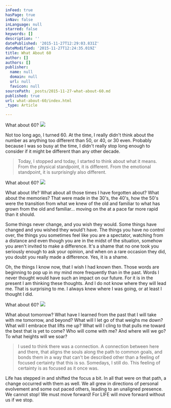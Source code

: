 ```yaml
---
inFeed: true
hasPage: true
inNav: false
inLanguage: null
starred: false
keywords: []
description: ''
datePublished: '2015-11-27T12:29:03.831Z'
dateModified: '2015-11-27T12:24:35.019Z'
title: What About 60
author: []
authors: []
publisher:
  name: null
  domain: null
  url: null
  favicon: null
sourcePath: _posts/2015-11-27-what-about-60.md
published: true
url: what-about-60/index.html
_type: Article

---
```

What about 60? ![](https://the-grid-user-content.s3-us-west-2.amazonaws.com/c9422ee4-c213-44c6-8dfa-2edd8f357bbc.png)

Not too long ago, I turned 60\. At the time, I really didn't think about the number as anything too different than 50, or 40, or 30 even. Probably because I was so busy at the time, I didn't really stop long enough to consider if it might be different than any other decade. 
> 
> Today, I stopped and today, I started to think about what it means. From the physical standpoint, it is different. From the emotional standpoint, it is surprisingly also different. 

What about 60? ![](https://the-grid-user-content.s3-us-west-2.amazonaws.com/be7def12-e277-4627-9691-6b38d0a78ef6.jpg)

What about life? What about all those times I have forgotten about? What about the memories? That were made in the 30's, the 40's, how the 50's were the transition from what we knew of the old and familiar to what has grown from the old and familiar... moving on the at a pace far more rapid than it should. 

Some things never change, and you wish they would. Some things have changed and you wished they would't have. The things you have no control over, the things you sometimes feel like you are a spectator, watching from a distance and even though you are in the midst of the situation, somehow you aren't invited to make a difference. It's a shame that no one took you seriously enough to ask your opinion, and when on a rare occasion they did, you doubt you really made a difference. Yes, it is a shame. 

Oh, the things I know now, that I wish I had known then. Those words are beginning to pop up in my mind more frequently than in the past. Words I never thought would have such an impact on our future. For it is in the present I am thinking these thoughts. And I do not know where they will lead me. That is surprising to me. I always knew where I was going, or at least I thought I did. 

What about 60? ![](https://the-grid-user-content.s3-us-west-2.amazonaws.com/4d4fe24b-4bdc-41e5-b424-9a1251f0e216.jpg)

What about tomorrow? What have I learned from the past that I will take with me tomorrow, and beyond? What will I let go of that weighs me down? What will I embrace that lifts me up? What will I cling to that pulls me toward the best that is yet to come? Who will come with me? And where will we go? To what heights will we soar? 
> 
> I used to think there was a connection. A connection between here and there, that aligns the souls along the path to common goals, and bonds them in a way that can't be described other than a feeling of focused certainty that this is so. Somedays, I still do. This feeling of certainty is as focused as it once was. 

Life has stepped in and shifted the focus a bit. In all that were on that path, a change occurred with them as well. We all grew in directions of personal evolvement and some out paced others, leading to an unaligned presence. We cannot stop! We must move forward! For LIFE will move forward without us if we stop.